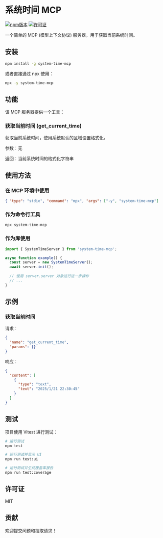 # 系统时间 MCP

[![npm版本](https://img.shields.io/npm/v/system-time-mcp.svg)](https://www.npmjs.com/package/system-time-mcp)
[![许可证](https://img.shields.io/npm/l/system-time-mcp.svg)](https://github.com/SzeMeng76/system-time-mcp/blob/main/LICENSE)

一个简单的 MCP (模型上下文协议) 服务器，用于获取当前系统时间。

## 安装

```bash
npm install -g system-time-mcp
```

或者直接通过 npx 使用：

```bash
npx -y system-time-mcp
```

## 功能

该 MCP 服务器提供一个工具：

### 获取当前时间 (get_current_time)

获取当前系统时间，使用系统默认的区域设置格式化。

参数：无

返回：当前系统时间的格式化字符串

## 使用方法

### 在 MCP 环境中使用

```json
{ "type": "stdio", "command": "npx", "args": ["-y", "system-time-mcp"] }
```

### 作为命令行工具

```bash
npx system-time-mcp
```

### 作为库使用

```javascript
import { SystemTimeServer } from 'system-time-mcp';

async function example() {
  const server = new SystemTimeServer();
  await server.init();
  
  // 使用 server.server 对象进行进一步操作
  // ...
}
```

## 示例

### 获取当前时间

请求：
```json
{
  "name": "get_current_time",
  "params": {}
}
```

响应：
```json
{
  "content": [
    {
      "type": "text",
      "text": "2025/1/21 22:30:45"
    }
  ]
}
```

## 测试

项目使用 Vitest 进行测试：

```bash
# 运行测试
npm test

# 运行测试并显示 UI
npm run test:ui

# 运行测试并生成覆盖率报告
npm run test:coverage
```

## 许可证

MIT

## 贡献

欢迎提交问题和拉取请求！